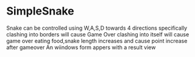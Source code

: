# SimpleSnake

Snake can be controlled using W,A,S,D towards 4 directions specifically
clashing into borders will cause Game Over
clashing into itself will cause game over
eating food,snake length increases and cause point increase
after gameover An wiindows form appers with a result view
